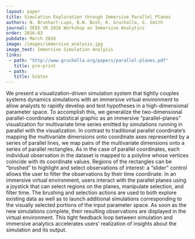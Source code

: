 ```yaml
---
layout: paper
title: Simulation Exploration through Immersive Parallel Planes
authors: N. Brunhart-Lupo, B.W. Bush, K. Gruchalla, S. Smith
journal: IEEE VR 2016 Workshop on Immersive Analytics
order: 2016-03
pubdate: March 2016
image: /images/immersive_analysis.jpg
image_text: Immersive Simulation Analysis
links:
 - path: "http://www.gruchalla.org/papers/parallel-planes.pdf"
   title: pre-print
 - path: 
   title: bibtex
---
```

We present a visualization-driven simulation system that tightly couples systems dynamics simulations with an immersive virtual environment to allow analysts to rapidly develop and test hypotheses in a high-dimensional parameter space. To accomplish this, we generalize the two-dimensional parallel-coordinates statistical graphic as an immersive “parallel-planes” visualization for multivariate time series emitted by simulations running in parallel with the visualization. In contrast to traditional parallel coordinate’s mapping the multivariate dimensions onto coordinate axes represented by a series of parallel lines, we map pairs of the multivariate dimensions onto a series of parallel rectangles. As in the case of parallel coordinates, each individual observation in the dataset is mapped to a polyline whose vertices coincide with its coordinate values. Regions of the rectangles can be “brushed” to highlight and select observations of interest: a “slider” control allows the user to filter the observations by their time coordinate. In an immersive virtual environment, users interact with the parallel planes using a joystick that can select regions on the planes, manipulate selection, and filter time. The brushing and selection actions are used to both explore existing data as well as to launch additional simulations corresponding to the visually selected portions of the input parameter space. As soon as the new simulations complete, their resulting observations are displayed in the virtual environment. This tight feedback loop between simulation and immersive analytics accelerates users’ realization of insights about the simulation and its output.
